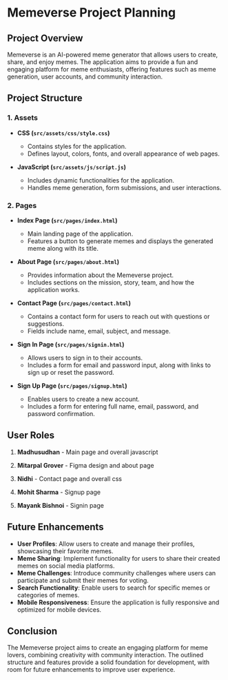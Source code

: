 # Memeverse Project Planning

## Project Overview
Memeverse is an AI-powered meme generator that allows users to create, share, and enjoy memes. The application aims to provide a fun and engaging platform for meme enthusiasts, offering features such as meme generation, user accounts, and community interaction.

## Project Structure

### 1. **Assets**
- **CSS (`src/assets/css/style.css`)**
  - Contains styles for the application.
  - Defines layout, colors, fonts, and overall appearance of web pages.

- **JavaScript (`src/assets/js/script.js`)**
  - Includes dynamic functionalities for the application.
  - Handles meme generation, form submissions, and user interactions.

### 2. **Pages**
- **Index Page (`src/pages/index.html`)**
  - Main landing page of the application.
  - Features a button to generate memes and displays the generated meme along with its title.

- **About Page (`src/pages/about.html`)**
  - Provides information about the Memeverse project.
  - Includes sections on the mission, story, team, and how the application works.

- **Contact Page (`src/pages/contact.html`)**
  - Contains a contact form for users to reach out with questions or suggestions.
  - Fields include name, email, subject, and message.

- **Sign In Page (`src/pages/signin.html`)**
  - Allows users to sign in to their accounts.
  - Includes a form for email and password input, along with links to sign up or reset the password.

- **Sign Up Page (`src/pages/signup.html`)**
  - Enables users to create a new account.
  - Includes a form for entering full name, email, password, and password confirmation.

## User Roles

1. **Madhusudhan** - Main page and overall javascript

2. **Mitarpal Grover** - Figma design and about page

3. **Nidhi** - Contact page and overall css

4. **Mohit Sharma** - Signup page

5. **Mayank Bishnoi** - Signin page


## Future Enhancements
- **User Profiles**: Allow users to create and manage their profiles, showcasing their favorite memes.
- **Meme Sharing**: Implement functionality for users to share their created memes on social media platforms.
- **Meme Challenges**: Introduce community challenges where users can participate and submit their memes for voting.
- **Search Functionality**: Enable users to search for specific memes or categories of memes.
- **Mobile Responsiveness**: Ensure the application is fully responsive and optimized for mobile devices.

## Conclusion
The Memeverse project aims to create an engaging platform for meme lovers, combining creativity with community interaction. The outlined structure and features provide a solid foundation for development, with room for future enhancements to improve user experience.
